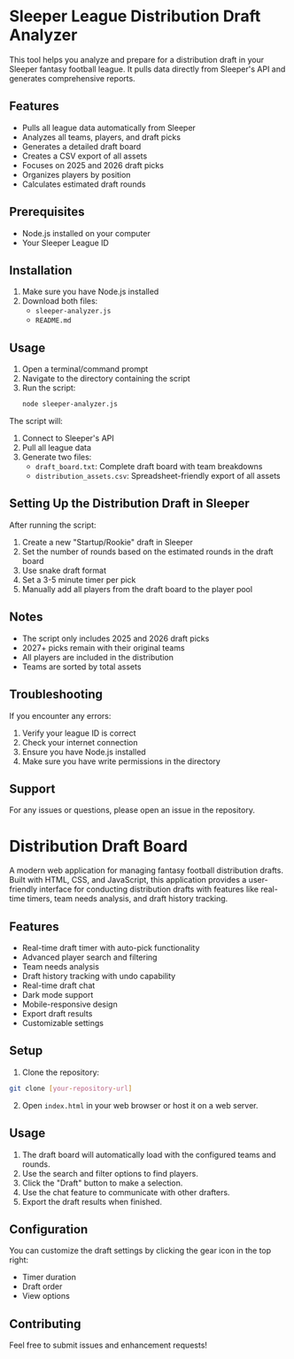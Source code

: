 # Sleeper League Distribution Draft Analyzer

This tool helps you analyze and prepare for a distribution draft in your Sleeper fantasy football league. It pulls data directly from Sleeper's API and generates comprehensive reports.

## Features

- Pulls all league data automatically from Sleeper
- Analyzes all teams, players, and draft picks
- Generates a detailed draft board
- Creates a CSV export of all assets
- Focuses on 2025 and 2026 draft picks
- Organizes players by position
- Calculates estimated draft rounds

## Prerequisites

- Node.js installed on your computer
- Your Sleeper League ID

## Installation

1. Make sure you have Node.js installed
2. Download both files:
   - `sleeper-analyzer.js`
   - `README.md`

## Usage

1. Open a terminal/command prompt
2. Navigate to the directory containing the script
3. Run the script:
   ```bash
   node sleeper-analyzer.js
   ```

The script will:
1. Connect to Sleeper's API
2. Pull all league data
3. Generate two files:
   - `draft_board.txt`: Complete draft board with team breakdowns
   - `distribution_assets.csv`: Spreadsheet-friendly export of all assets

## Setting Up the Distribution Draft in Sleeper

After running the script:

1. Create a new "Startup/Rookie" draft in Sleeper
2. Set the number of rounds based on the estimated rounds in the draft board
3. Use snake draft format
4. Set a 3-5 minute timer per pick
5. Manually add all players from the draft board to the player pool

## Notes

- The script only includes 2025 and 2026 draft picks
- 2027+ picks remain with their original teams
- All players are included in the distribution
- Teams are sorted by total assets

## Troubleshooting

If you encounter any errors:
1. Verify your league ID is correct
2. Check your internet connection
3. Ensure you have Node.js installed
4. Make sure you have write permissions in the directory

## Support

For any issues or questions, please open an issue in the repository.

# Distribution Draft Board

A modern web application for managing fantasy football distribution drafts. Built with HTML, CSS, and JavaScript, this application provides a user-friendly interface for conducting distribution drafts with features like real-time timers, team needs analysis, and draft history tracking.

## Features

- Real-time draft timer with auto-pick functionality
- Advanced player search and filtering
- Team needs analysis
- Draft history tracking with undo capability
- Real-time draft chat
- Dark mode support
- Mobile-responsive design
- Export draft results
- Customizable settings

## Setup

1. Clone the repository:
```bash
git clone [your-repository-url]
```

2. Open `index.html` in your web browser or host it on a web server.

## Usage

1. The draft board will automatically load with the configured teams and rounds.
2. Use the search and filter options to find players.
3. Click the "Draft" button to make a selection.
4. Use the chat feature to communicate with other drafters.
5. Export the draft results when finished.

## Configuration

You can customize the draft settings by clicking the gear icon in the top right:
- Timer duration
- Draft order
- View options

## Contributing

Feel free to submit issues and enhancement requests! 